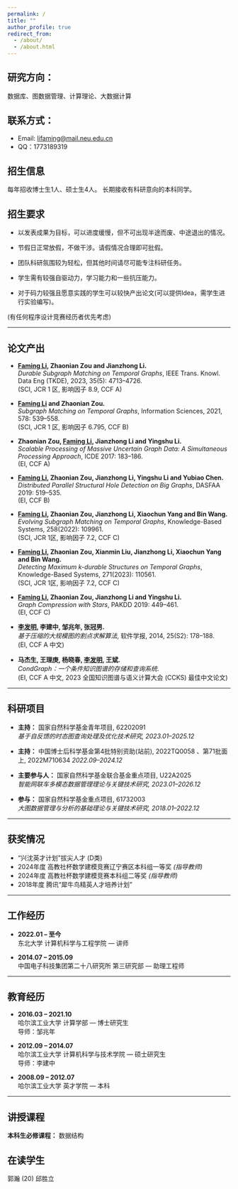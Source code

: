 ```yaml
---
permalink: /
title: ""
author_profile: true
redirect_from: 
  - /about/
  - /about.html
---
```


## 研究方向：
数据库、图数据管理、计算理论、大数据计算

## 联系方式：
- Email: [lifaming@mail.neu.edu.cn](mailto:lifaming@mail.neu.edu.cn)  
- QQ：1773189319

## 招生信息

每年招收博士生1人、硕士生4人。
长期接收有科研意向的本科同学。

## 招生要求

- 以发表成果为目标，可以进度缓慢，但不可出现半途而废、中途退出的情况。

- 节假日正常放假，不做干涉。请假情况合理即可批假。

- 团队科研氛围较为轻松，但其他时间请尽可能专注科研任务。

- 学生需有较强自驱动力，学习能力和一些抗压能力。

- 对于码力较强且愿意实践的学生可以较快产出论文(可以提供Idea，需学生进行实验编写)。

(有任何程序设计竞赛经历者优先考虑)

---

## 论文产出

- **<u>Faming Li</u>, Zhaonian Zou and Jianzhong Li.**  
   *Durable Subgraph Matching on Temporal Graphs*, IEEE Trans. Knowl. Data Eng (TKDE), 2023, 35(5): 4713–4726.  
   (SCI, JCR 1 区, 影响因子 8.9, CCF A)

- **<u>Faming Li</u> and Zhaonian Zou.**  
   *Subgraph Matching on Temporal Graphs*, Information Sciences, 2021, 578: 539–558.  
   (SCI, JCR 1 区, 影响因子 6.795, CCF B)

- **Zhaonian Zou, <u>Faming Li</u>, Jianzhong Li and Yingshu Li.**  
   *Scalable Processing of Massive Uncertain Graph Data: A Simultaneous Processing Approach*, ICDE 2017: 183–186.  
   (EI, CCF A)

- **<u>Faming Li</u>, Zhaonian Zou, Jianzhong Li, Yingshu Li and Yubiao Chen.**  
   *Distributed Parallel Structural Hole Detection on Big Graphs*, DASFAA 2019: 519–535.  
   (EI, CCF B)

- **<u>Faming Li</u>, Zhaonian Zou, Jianzhong Li, Xiaochun Yang and Bin Wang.**  
   *Evolving Subgraph Matching on Temporal Graphs*, Knowledge-Based Systems, 258(2022): 109961.  
   (SCI, JCR 1区, 影响因子 7.2, CCF C)

- **<u>Faming Li</u>, Zhaonian Zou, Xianmin Liu, Jianzhong Li, Xiaochun Yang and Bin Wang.**  
   *Detecting Maximum k-durable Structures on Temporal Graphs*, Knowledge-Based Systems, 271(2023): 110561.  
   (SCI, JCR 1区, 影响因子 7.2, CCF C)

- **<u>Faming Li</u>, Zhaonian Zou, Jianzhong Li and Yingshu Li.**  
   *Graph Compression with Stars*, PAKDD 2019: 449–461.  
   (EI, CCF C)

- **<u>李发明</u>, 李建中, 邹兆年, 张冠男.**  
   *基于压缩的大规模图的割点求解算法*, 软件学报, 2014, 25(S2): 178–188.  
   (EI, CCF A 中文)

- **马杰生, 王理庚, 杨晓春, <u>李发明</u>, 王斌.**  
   *CondGraph：一个条件知识图谱的存储和查询系统*.  
   (EI, CCF A 中文, 2023 全国知识图谱与语义计算大会 (CCKS) 最佳中文论文)

---

## 科研项目

- **主持：** 国家自然科学基金青年项目, 62202091  
  *基于自反馈的时态图查询处理及优化技术研究, 2023.01–2025.12*

- **主持：** 中国博士后科学基金第4批特别资助(站前), 2022TQ0058 、第71批面上, 2022M710634
  *2022.09–2024.12*

- **主要参与人：** 国家自然科学基金联合基金重点项目, U22A2025  
  *智能网联车多模态数据管理理论与关键技术研究, 2023.01–2026.12*

- **参与：** 国家自然科学基金重点项目, 61732003  
  *大图数据管理与分析的基础理论与关键技术研究, 2018.01–2022.12*

---

## 获奖情况

- “兴沈英才计划”拔尖人才 (D类)
- 2024年度 高教社杯数学建模竞赛辽宁赛区本科组一等奖 *(指导教师)*
- 2024年度 高教社杯数学建模竞赛本科组二等奖 *(指导教师)*
- 2018年度 腾讯“犀牛鸟精英人才培养计划”

---

## 工作经历

- **2022.01 – 至今**  
  东北大学 计算机科学与工程学院 — 讲师

- **2014.07 – 2015.09**  
  中国电子科技集团第二十八研究所 第三研究部 — 助理工程师

---

## 教育经历

- **2016.03 – 2021.10**  
  哈尔滨工业大学 计算学部 — 博士研究生  
  导师：邹兆年

- **2012.09 – 2014.07**  
  哈尔滨工业大学 计算机科学与技术学院 — 硕士研究生  
  导师：李建中

- **2008.09 – 2012.07**  
  哈尔滨工业大学 英才学院 — 本科

---

## 讲授课程

**本科生必修课程：** 数据结构

## 在读学生
郭瀚 (20)
邱胜立
